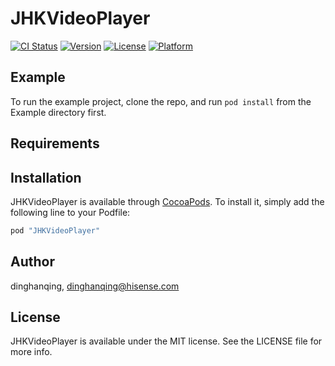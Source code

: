 # JHKVideoPlayer

[![CI Status](http://img.shields.io/travis/dinghanqing/JHKVideoPlayer.svg?style=flat)](https://travis-ci.org/dinghanqing/JHKVideoPlayer)
[![Version](https://img.shields.io/cocoapods/v/JHKVideoPlayer.svg?style=flat)](http://cocoapods.org/pods/JHKVideoPlayer)
[![License](https://img.shields.io/cocoapods/l/JHKVideoPlayer.svg?style=flat)](http://cocoapods.org/pods/JHKVideoPlayer)
[![Platform](https://img.shields.io/cocoapods/p/JHKVideoPlayer.svg?style=flat)](http://cocoapods.org/pods/JHKVideoPlayer)

## Example

To run the example project, clone the repo, and run `pod install` from the Example directory first.

## Requirements

## Installation

JHKVideoPlayer is available through [CocoaPods](http://cocoapods.org). To install
it, simply add the following line to your Podfile:

```ruby
pod "JHKVideoPlayer"
```

## Author

dinghanqing, dinghanqing@hisense.com

## License

JHKVideoPlayer is available under the MIT license. See the LICENSE file for more info.
